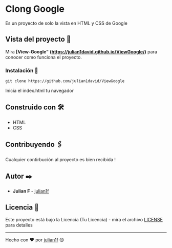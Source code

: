 # Clong Google

Es un proyecto de solo la vista en HTML y CSS de Google

## Vista del proyecto 🚀

Mira **[View-Google" (https://julian1david.github.io/ViewGoogle/)** para conocer como funciona el proyecto.


### Instalación 🔧

```
git clone https://github.com/julian1david/ViewGoogle
```

Inicia el index.html  tu navegador


## Construido con 🛠️

* HTML
* CSS

## Contribuyendo 🖇️

Cualquier contirbución al proyecto es bien recibida ! 

## Autor ✒️

* **Julian F**  - [julian1f](https://github.com/julian1david)


## Licencia 📄

Este proyecto está bajo la Licencia (Tu Licencia) - mira el archivo [LICENSE](LICENSE) para detalles

---
Hecho con ❤️ por [julian1f](https://github.com/julian1david) 😊
